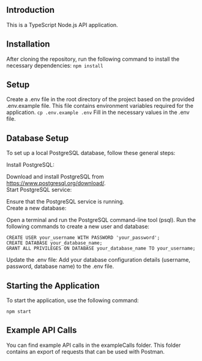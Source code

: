 ## Introduction
This is a TypeScript Node.js API application.


## Installation
After cloning the repository, run the following command to install the necessary dependencies:
```npm install```  


## Setup
Create a .env file in the root directory of the project based on the provided .env.example file. This file contains environment variables required for the application.
```cp .env.example .env```
Fill in the necessary values in the .env file.  


## Database Setup
To set up a local PostgreSQL database, follow these general steps:

Install PostgreSQL:  

Download and install PostgreSQL from https://www.postgresql.org/download/.  
Start PostgreSQL service:  
 
Ensure that the PostgreSQL service is running.  
Create a new database:  

Open a terminal and run the PostgreSQL command-line tool (psql).
Run the following commands to create a new user and database:
```
CREATE USER your_username WITH PASSWORD 'your_password';
CREATE DATABASE your_database_name;
GRANT ALL PRIVILEGES ON DATABASE your_database_name TO your_username;
```
Update the .env file:
Add your database configuration details (username, password, database name) to the .env file.


## Starting the Application
To start the application, use the following command:
```
npm start
```

## Example API Calls
You can find example API calls in the exampleCalls folder. This folder contains an export of requests that can be used with Postman.



